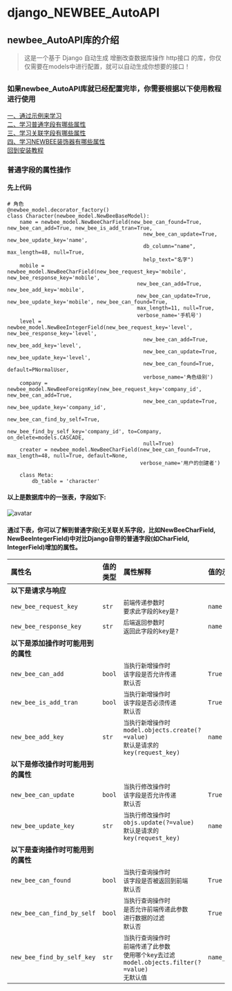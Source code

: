 # django_NEWBEE_AutoAPI
## newbee_AutoAPI库的介绍
> 这是一个基于 Django 自动生成 增删改查数据库操作 http接口 的库，你仅仅需要在models中进行配置，就可以自动生成你想要的接口！

##  

### 如果newbee_AutoAPI库就已经配置完毕，你需要根据以下使用教程进行使用
[一、通过示例来学习](https://github.com/yuedashen88/newbee/blob/master/LearningByExample.md)<br>
[二、学习普通字段有哪些属性](https://github.com/yuedashen88/newbee/blob/master/NormalFieldParas.md)<br>
[三、学习关联字段有哪些属性](https://github.com/yuedashen88/newbee/blob/master/RelatedFieldParas.md)<br>
[四、学习NEWBEE装饰器有哪些属性](https://github.com/yuedashen88/newbee/blob/master/DecoratorParas.md)<br>
[回到安装教程](https://github.com/yuedashen88/newbee/blob/master/README.md)<br>



### 普通字段的属性操作
#### 先上代码
```
# 角色
@newbee_model.decorator_factory()
class Character(newbee_model.NewBeeBaseModel):
    name = newbee_model.NewBeeCharField(new_bee_can_found=True, new_bee_can_add=True, new_bee_is_add_tran=True,
                                            new_bee_can_update=True, new_bee_update_key='name',
                                            db_column="name", max_length=48, null=True,
                                            help_text="名字")
    mobile = newbee_model.NewBeeCharField(new_bee_request_key='mobile', new_bee_response_key='mobile',
                                          new_bee_can_add=True, new_bee_add_key='mobile',
                                          new_bee_can_update=True, new_bee_update_key='mobile', new_bee_can_found=True,
                                          max_length=11, null=True,
                                          verbose_name='手机号')
    level = newbee_model.NewBeeIntegerField(new_bee_request_key='level', new_bee_response_key='level',
                                            new_bee_can_add=True, new_bee_add_key='level',
                                            new_bee_can_update=True, new_bee_update_key='level',
                                            new_bee_can_found=True, default=PNormalUser,
                                            verbose_name='角色级别')
    company = newbee_model.NewBeeForeignKey(new_bee_request_key='company_id', new_bee_can_add=True,
                                            new_bee_can_update=True, new_bee_update_key='company_id',
                                            new_bee_can_find_by_self=True,
                                            new_bee_find_by_self_key='company_id', to=Company, on_delete=models.CASCADE,
                                            null=True)
    creater = newbee_model.NewBeeCharField(new_bee_can_found=True, max_length=48, null=True, default=None,
                                           verbose_name='用户的创建者')

    class Meta:
        db_table = 'character'
```

#### 以上是数据库中的一张表，字段如下:

![avatar](https://github.com/yuedashen88/newbee/blob/master/images/character.png)

#### 通过下表，你可以了解到普通字段(无关联关系字段，比如NewBeeCharField, NewBeeIntegerField)中对比Django自带的普通字段(如CharField, IntegerField)增加的属性。
| 属性名  | 值的类型  | 属性解释  | 值的示例  |
|:----------|:----------|:----------|:----------|
|**以下是请求与响应**|
|`new_bee_request_key `|`str`|`前端传递参数时`<br>`要求此字段的key是?`|`name`|
|`new_bee_response_key `|`str`|`后端返回参数时`<br>`返回此字段的key是?`|`name`|
|**以下是添加操作时可能用到的属性**|
|`new_bee_can_add`|`bool`|`当执行新增操作时`<br>`该字段是否允许传递`<br>`默认否`|`True`|
|`new_bee_is_add_tran `|`bool `|`当执行新增操作时`<br>`该字段是否必须传递`<br>`默认否`|`True `|
|`new_bee_add_key`|`str`|`当执行新增操作时`<br>`model.objects.create(?=value)`<br>`默认是请求的key(request_key)`|`name`|
|**以下是修改操作时可能用到的属性**|
|`new_bee_can_update`|`bool`|`当执行修改操作时`<br>`该字段是否允许传递`<br>`默认否`|`True`|
|`new_bee_update_key`|`str`|`当执行修改操作时`<br>`objs.update(?=value)`<br>`默认是请求的key(request_key)`|`name`|
|**以下是查询操作时可能用到的属性**|
|`new_bee_can_found`|`bool`|`当执行查询操作时`<br>`该字段是否被返回到前端`<br>`默认否`|`True`|
|`new_bee_can_find_by_self`|`bool`|`当执行查询操作时`<br>`是否允许前端传递此参数`<br>`进行数据的过滤`<br>`默认否`|`True`|
|`new_bee_find_by_self_key `|`str`|`当执行查询操作时`<br>`前端传递了此参数`<br>`使用哪个key去过滤`<br>`model.objects.filter(?=value)`<br>`无默认值`|`name__icontains`|